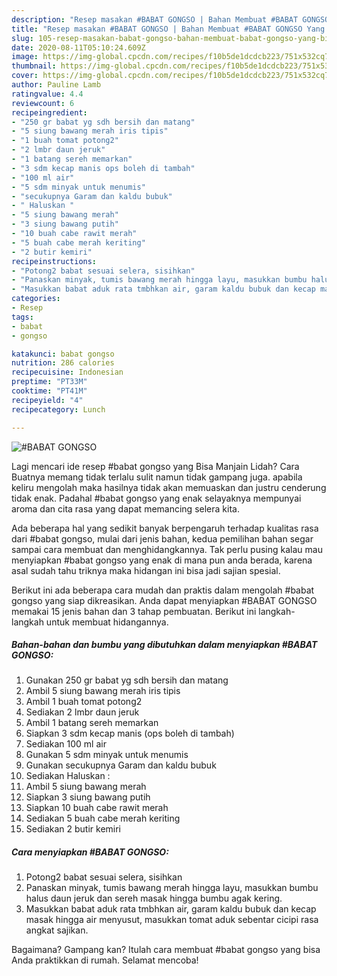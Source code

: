 ```yaml
---
description: "Resep masakan #BABAT GONGSO | Bahan Membuat #BABAT GONGSO Yang Bisa Manjain Lidah"
title: "Resep masakan #BABAT GONGSO | Bahan Membuat #BABAT GONGSO Yang Bisa Manjain Lidah"
slug: 105-resep-masakan-babat-gongso-bahan-membuat-babat-gongso-yang-bisa-manjain-lidah
date: 2020-08-11T05:10:24.609Z
image: https://img-global.cpcdn.com/recipes/f10b5de1dcdcb223/751x532cq70/babat-gongso-foto-resep-utama.jpg
thumbnail: https://img-global.cpcdn.com/recipes/f10b5de1dcdcb223/751x532cq70/babat-gongso-foto-resep-utama.jpg
cover: https://img-global.cpcdn.com/recipes/f10b5de1dcdcb223/751x532cq70/babat-gongso-foto-resep-utama.jpg
author: Pauline Lamb
ratingvalue: 4.4
reviewcount: 6
recipeingredient:
- "250 gr babat yg sdh bersih dan matang"
- "5 siung bawang merah iris tipis"
- "1 buah tomat potong2"
- "2 lmbr daun jeruk"
- "1 batang sereh memarkan"
- "3 sdm kecap manis ops boleh di tambah"
- "100 ml air"
- "5 sdm minyak untuk menumis"
- "secukupnya Garam dan kaldu bubuk"
- " Haluskan "
- "5 siung bawang merah"
- "3 siung bawang putih"
- "10 buah cabe rawit merah"
- "5 buah cabe merah keriting"
- "2 butir kemiri"
recipeinstructions:
- "Potong2 babat sesuai selera, sisihkan"
- "Panaskan minyak, tumis bawang merah hingga layu, masukkan bumbu halus daun jeruk dan sereh masak hingga bumbu agak kering."
- "Masukkan babat aduk rata tmbhkan air, garam kaldu bubuk dan kecap masak hingga air menyusut, masukkan tomat aduk sebentar cicipi rasa angkat sajikan."
categories:
- Resep
tags:
- babat
- gongso

katakunci: babat gongso 
nutrition: 286 calories
recipecuisine: Indonesian
preptime: "PT33M"
cooktime: "PT41M"
recipeyield: "4"
recipecategory: Lunch

---
```



![#BABAT GONGSO](https://img-global.cpcdn.com/recipes/f10b5de1dcdcb223/751x532cq70/babat-gongso-foto-resep-utama.jpg)

Lagi mencari ide resep #babat gongso yang Bisa Manjain Lidah? Cara Buatnya memang tidak terlalu sulit namun tidak gampang juga. apabila keliru mengolah maka hasilnya tidak akan memuaskan dan justru cenderung tidak enak. Padahal #babat gongso yang enak selayaknya mempunyai aroma dan cita rasa yang dapat memancing selera kita.



Ada beberapa hal yang sedikit banyak berpengaruh terhadap kualitas rasa dari #babat gongso, mulai dari jenis bahan, kedua pemilihan bahan segar sampai cara membuat dan menghidangkannya. Tak perlu pusing kalau mau menyiapkan #babat gongso yang enak di mana pun anda berada, karena asal sudah tahu triknya maka hidangan ini bisa jadi sajian spesial.


Berikut ini ada beberapa cara mudah dan praktis dalam mengolah #babat gongso yang siap dikreasikan. Anda dapat menyiapkan #BABAT GONGSO memakai 15 jenis bahan dan 3 tahap pembuatan. Berikut ini langkah-langkah untuk membuat hidangannya.

<!--inarticleads1-->

##### Bahan-bahan dan bumbu yang dibutuhkan dalam menyiapkan #BABAT GONGSO:

1. Gunakan 250 gr babat yg sdh bersih dan matang
1. Ambil 5 siung bawang merah iris tipis
1. Ambil 1 buah tomat potong2
1. Sediakan 2 lmbr daun jeruk
1. Ambil 1 batang sereh memarkan
1. Siapkan 3 sdm kecap manis (ops boleh di tambah)
1. Sediakan 100 ml air
1. Gunakan 5 sdm minyak untuk menumis
1. Gunakan secukupnya Garam dan kaldu bubuk
1. Sediakan  Haluskan :
1. Ambil 5 siung bawang merah
1. Siapkan 3 siung bawang putih
1. Siapkan 10 buah cabe rawit merah
1. Sediakan 5 buah cabe merah keriting
1. Sediakan 2 butir kemiri




<!--inarticleads2-->

##### Cara menyiapkan #BABAT GONGSO:

1. Potong2 babat sesuai selera, sisihkan
1. Panaskan minyak, tumis bawang merah hingga layu, masukkan bumbu halus daun jeruk dan sereh masak hingga bumbu agak kering.
1. Masukkan babat aduk rata tmbhkan air, garam kaldu bubuk dan kecap masak hingga air menyusut, masukkan tomat aduk sebentar cicipi rasa angkat sajikan.




Bagaimana? Gampang kan? Itulah cara membuat #babat gongso yang bisa Anda praktikkan di rumah. Selamat mencoba!
